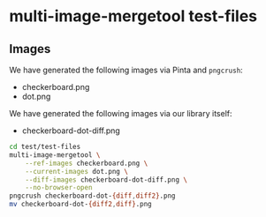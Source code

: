 # multi-image-mergetool test-files
## Images
We have generated the following images via Pinta and `pngcrush`:

- checkerboard.png
- dot.png

We have generated the following images via our library itself:

- checkerboard-dot-diff.png

```bash
cd test/test-files
multi-image-mergetool \
    --ref-images checkerboard.png \
    --current-images dot.png \
    --diff-images checkerboard-dot-diff.png \
    --no-browser-open
pngcrush checkerboard-dot-{diff,diff2}.png
mv checkerboard-dot-{diff2,diff}.png
```
